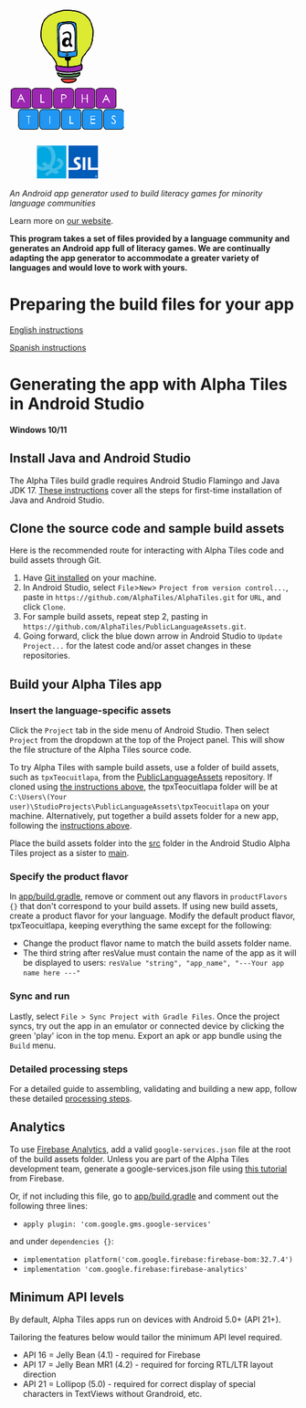 ![Alpha Tiles](/app/src/main/res/drawable/zz_splash.png?raw=true)

*An Android app generator used to build literacy games for minority language communities* 

Learn more on [our website](http://alphatilesapps.org/).

**This program takes a set of files provided by a language community and generates an Android app full of literacy games. We are continually adapting the app generator to accommodate a greater variety of languages and would love to work with yours.**

# Preparing the build files for your app

[English instructions](https://docs.google.com/presentation/d/1w-BTKk2MuJIwTFXfXP8cNShU0QI6MSXM5YJQxcaP4uk/edit#slide=id.p1)

[Spanish instructions](https://docs.google.com/presentation/d/1pjhPZvCVU7T50IdSWVTc0GXgBd24-klR1f3yDuTFhJ0/edit#slide=id.p1)

# Generating the app with Alpha Tiles in Android Studio
#### Windows 10/11
## Install Java and Android Studio
The Alpha Tiles build gradle requires Android Studio Flamingo and Java JDK 17. [These instructions](https://www.makeuseof.com/windows-android-studio-setup/#:~:text=Before%20installing%20Android%20Studio%2C%20you,for%20creating%20Java%2Dbased%20applications.) cover all the steps for first-time installation of Java and Android Studio.

## Clone the source code and sample build assets
Here is the recommended route for interacting with Alpha Tiles code and build assets through Git.
1. Have [Git installed](https://git-scm.com/download/win) on your machine.
2. In Android Studio, select `File`>`New`> `Project from version control...`, paste in `https://github.com/AlphaTiles/AlphaTiles.git` for `URL`, and click `Clone`.
3. For sample build assets, repeat step 2, pasting in `https://github.com/AlphaTiles/PublicLanguageAssets.git`.
4. Going forward, click the blue down arrow in Android Studio to `Update Project...` for the latest code and/or asset changes in these repositories.


## Build your Alpha Tiles app
### Insert the language-specific assets
Click the `Project` tab in the side menu of Android Studio. Then select `Project` from the dropdown at the top of the Project panel. This will show the file structure of the Alpha Tiles source code.

To try Alpha Tiles with sample build assets, use a folder of build assets, such as `tpxTeocuitlapa`, from the [PublicLanguageAssets](https://github.com/AlphaTiles/PublicLanguageAssets) repository. If cloned using [the instructions above](#clone-the-source-code-and-sample-build-assets), the tpxTeocuitlapa folder will be at `C:\Users\(Your user)\StudioProjects\PublicLanguageAssets\tpxTeocuitlapa` on your machine.
Alternatively, put together a build assets folder for a new app, following the [instructions above](#preparing-the-build-files-for-your-app).

Place the build assets folder into the [src](app/src) folder in the Android Studio Alpha Tiles project as a sister to [main](app/src/main).

### Specify the product flavor
In [app/build.gradle](app/build.gradle), remove or comment out any flavors in `productFlavors {}` that don't correspond to your build assets. If using new build assets, create a product flavor for your language. Modify the default product flavor, tpxTeocuitlapa, keeping everything the same except for the following:
* Change the product flavor name to match the build assets folder name.
* The third string after resValue must contain the name of the app as it will be displayed to users: `resValue "string", "app_name", "---Your app name here ---"`

### Sync and run
Lastly, select `File > Sync Project with Gradle Files`. Once the project syncs, try out the app in an emulator or connected device by clicking the green 'play' icon in the top menu. Export an apk or app bundle using the `Build` menu.

### Detailed processing steps
For a detailed guide to assembling, validating and building a new app, follow these detailed [processing steps](https://docs.google.com/document/d/1C93cJrd83B5Cn97azkj34eBQ_bWDTBKHotcCSPQ78uY).

## Analytics
To use [Firebase Analytics](https://firebase.google.com/), add a valid `google-services.json` file at the root of the build assets folder. Unless you are part of the Alpha Tiles development team, generate a google-services.json file using [this tutorial](https://cloud.google.com/firestore/docs/client/get-firebase) from Firebase. 

Or, if not including this file, go to [app/build.gradle](app/build.gradle) and comment out the following three lines:

* `apply plugin: 'com.google.gms.google-services'`

and under `dependencies {}`:

* `implementation platform('com.google.firebase:firebase-bom:32.7.4')`
* `implementation 'com.google.firebase:firebase-analytics'`

## Minimum API levels

By default, Alpha Tiles apps run on devices with Android 5.0+ (API 21+). 

Tailoring the features below would tailor the minimum API level required.
* API 16 = Jelly Bean (4.1) - required for Firebase
* API 17 = Jelly Bean MR1 (4.2) - required for forcing RTL/LTR layout direction
* API 21 = Lollipop (5.0) - required for correct display of special characters in TextViews without Grandroid, etc.
